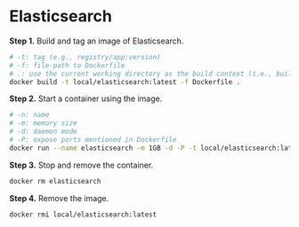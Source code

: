 # Elasticsearch

**Step 1.** Build and tag an image of Elasticsearch.
```bash
# -t: tag (e.g., registry/app:version)
# -f: file-path to Dockerfile
# .: use the current working directory as the build context (i.e., build from here)
docker build -t local/elasticsearch:latest -f Dockerfile . 
```

**Step 2.** Start a container using the image. 
```bash
# -n: name
# -m: memory size
# -d: daemon mode
# -P: expose ports mentioned in Dockerfile
docker run --name elasticsearch -m 1GB -d -P -t local/elasticsearch:latest
```

**Step 3.** Stop and remove the container. 
```bash
docker rm elasticsearch
```

**Step 4.** Remove the image. 
```bash
docker rmi local/elasticsearch:latest
```